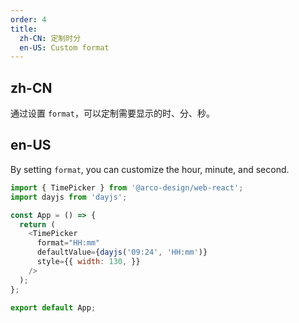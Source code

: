 ```yaml
---
order: 4
title:
  zh-CN: 定制时分
  en-US: Custom format
---
```


## zh-CN

通过设置 `format`，可以定制需要显示的时、分、秒。

## en-US

By setting `format`, you can customize the hour, minute, and second.

```js
import { TimePicker } from '@arco-design/web-react';
import dayjs from 'dayjs';

const App = () => {
  return (
    <TimePicker
      format="HH:mm"
      defaultValue={dayjs('09:24', 'HH:mm')}
      style={{ width: 130, }}
    />
  );
};

export default App;
```
